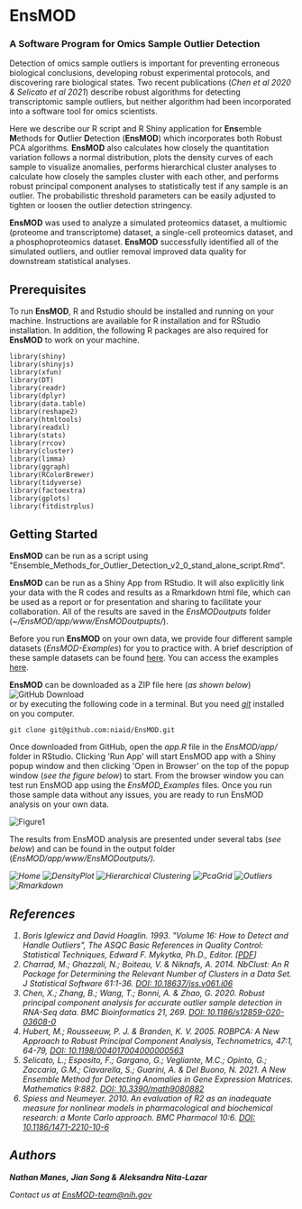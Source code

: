 # EnsMOD

### A Software Program for Omics Sample Outlier Detection

Detection of omics sample outliers is important for preventing erroneous biological conclusions, developing robust experimental protocols, and discovering rare biological states. Two recent publications (*Chen et al 2020 & Selicato et al 2021*) describe robust algorithms for detecting transcriptomic sample outliers, but neither algorithm had been incorporated into a software tool for omics scientists. 

Here we describe our R script and R Shiny application for <b>Ens</b>emble <b>M</b>ethods for <b>O</b>utlier <b>D</b>etection (**EnsMOD**) which incorporates both Robust PCA algorithms. **EnsMOD** also calculates how closely the quantitation variation follows a normal distribution, plots the density curves of each sample to visualize anomalies, performs hierarchical cluster analyses to calculate how closely the samples cluster with each other, and performs robust principal component analyses to statistically test if any sample is an outlier. The probabilistic threshold parameters can be easily adjusted to tighten or loosen the outlier detection stringency. 

**EnsMOD** was used to analyze a simulated proteomics dataset, a multiomic (proteome and transcriptome) dataset, a single-cell proteomics dataset, and a phosphoproteomics dataset. **EnsMOD** successfully identified all of the simulated outliers, and outlier removal improved data quality for downstream statistical analyses. 


## Prerequisites

To run **EnsMOD**, R and Rstudio should be installed and running on your machine. Instructions are available for R installation and for RStudio installation. In addition, the following R packages are also required for **EnsMOD** to work on your machine. 

```code
library(shiny)
library(shinyjs)
library(xfun)
library(DT)
library(readr)
library(dplyr)
library(data.table)
library(reshape2)
library(htmltools)
library(readxl)
library(stats)
library(rrcov)
library(cluster) 
library(limma)
library(ggraph)
library(RColorBrewer)
library(tidyverse)
library(factoextra)
library(gplots)
library(fitdistrplus)
```

## Getting Started

**EnsMOD** can be run as a script using "Ensemble_Methods_for_Outlier_Detection_v2_0_stand_alone_script.Rmd".

**EnsMOD** can be run as a Shiny App from RStudio. It will also explicitly link your data with the R codes and results as a Rmarkdown html file, which can be used as a report or for presentation and sharing to facilitate your collaboration. All of the results are saved in the <i>EnsMODoutputs</i> folder (<i>~/EnsMOD/app/www/EnsMODoutpupts/</i>).  

Before you run **EnsMOD** on your own data, we provide four different sample datasets (<i>EnsMOD-Examples</i>) for you to practice with. A brief description of these sample datasets can be found <a href="./app/EnsMOD_Examples/EnsMOD_Examples_description.txt" target="_blank">here</a>. You can access the examples <a href="./app/EnsMOD_Examples/" target="_blank">here</a>. 


**EnsMOD** can be downloaded as a ZIP file here (<i>as shown below</i>) 
![GitHub Download](./app/www/images/EnsMOD_GitHub_download.jpeg)
<br> or by executing the following code in a terminal. But you need <i><a href="https://git-scm.com/book/en/v2/Getting-Started-Installing-Git" target="_blank">git</a></i> installed on you computer. 

```code
git clone git@github.com:niaid/EnsMOD.git
```

Once downloaded from GitHub, open the <i>app.R</i> file in the <i>EnsMOD/app/</i> folder in RStudio. Clicking 'Run App' will start EnsMOD app with a Shiny popup window and then clicking 'Open in Browser' on the top of the popup window (<i>see the figure below</i>) to start. From the browser window you can test run EnsMOD app using the <i>EnsMOD_Examples</i> files. Once you run those sample data without any issues, you are ready to run EnsMOD analysis on your own data.

![Figure1](./app/www/images/EnsMOD_Rstudio_ShinyApp.png)

The results from EnsMOD analysis are presented under several tabs (<i>see below</i>) and can be found in the output folder (<i>EnsMOD/app/www/EnsMODoutputs/<i>).

![Home](./app/www/images/EnsMOD_home.png)
![DensityPlot](./app/www/images/EnsMOD_DensityPlot.png)
![Hierarchical Clustering](./app/www/images/EnsMOD_Hierarchical_Clustering.png)
![PcaGrid](./app/www/images/EnsMOD_PcaGrid.png)
![Outliers](./app/www/images/EnsMOD_outliers.png)
![Rmarkdown](./app/www/images/EnsMOD_Rmarkdown.png)


## References

<ol>
	<li>Boris Iglewicz and David Hoaglin. 1993. "Volume 16: How to Detect and Handle Outliers", The ASQC Basic References in Quality Control: Statistical Techniques, Edward F. Mykytka, Ph.D., Editor. [<a href="https://hwbdocuments.env.nm.gov/Los%20Alamos%20National%20Labs/TA%2054/11587.pdf" target=_blank>PDF</a>]
	<li>Charrad, M.; Ghazzali, N.; Boiteau, V. & Niknafs, A. 2014. NbClust: An R Package for Determining the Relevant Number of Clusters in a Data Set. J Statistical Software 61:1-36. <a href="https://doi.org/10.18637/jss.v061.i06" target=_blank>DOI: 10.18637/jss.v061.i06</a>
	<li>Chen, X.; Zhang, B.; Wang, T.; Bonni, A. & Zhao, G. 2020. Robust principal component analysis for accurate outlier sample detection in RNA-Seq data. BMC Bioinformatics 21, 269. <a href="https://doi.org/10.1186/s12859-020-03608-0" target=_blank> DOI: 10.1186/s12859-020-03608-0</a>
	<li>Hubert, M.; Rousseeuw, P. J. & Branden, K. V. 2005. ROBPCA: A New Approach to Robust Principal Component Analysis, Technometrics, 47:1, 64-79, <a href="https://doi.org/10.1198/004017004000000563" target=_blank>DOI: 10.1198/004017004000000563</a>
	<li>Selicato, L.; Esposito, F.;  Gargano, G.; Vegliante, M.C.; Opinto, G.; Zaccaria, G.M.; Ciavarella, S.; Guarini, A. & Del Buono, N.  2021. A New Ensemble Method for Detecting Anomalies in Gene Expression Matrices. Mathematics 9:882. <a href="https://doi.org/10.3390/math9080882" target=_blank>DOI: 10.3390/math9080882</a>
	<li>Spiess and Neumeyer. 2010. An evaluation of R2 as an inadequate measure for nonlinear models in pharmacological and biochemical research: a Monte Carlo approach. BMC Pharmacol 10:6. <a href="https://doi.org/10.1186/1471-2210-10-6" target=_blank>DOI: 10.1186/1471-2210-10-6</a>
</ol>


## Authors

**Nathan Manes,**
**Jian Song &**
**Aleksandra Nita-Lazar**

Contact us at <a href="mailto:EnMOD-team@nih.gov">EnsMOD-team@nih.gov</a>  


